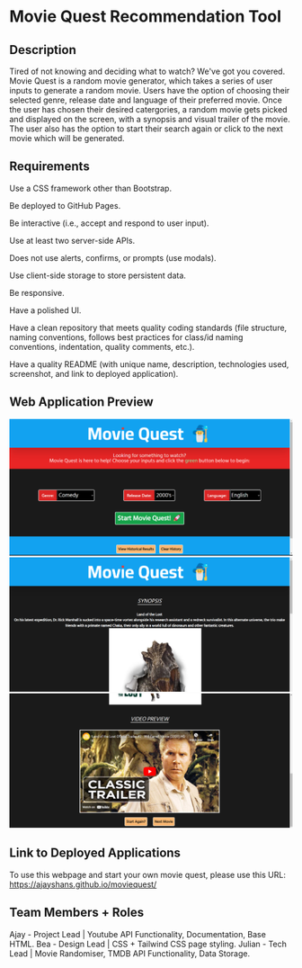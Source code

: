 # Movie Quest Recommendation Tool

## Description
Tired of not knowing and deciding what to watch? We've got you covered. Movie Quest is a random movie generator, which takes a series of user inputs to generate a random movie. Users have the option of choosing their selected genre, release date and language of their preferred movie. 
Once the user has chosen their desired catergories, a random movie gets picked and displayed on the screen, with a synopsis and visual trailer of the movie. The user also has the option to start their search again or click to the next movie which will be generated.

## Requirements
Use a CSS framework other than Bootstrap.

Be deployed to GitHub Pages.

Be interactive (i.e., accept and respond to user input).

Use at least two server-side APIs.

Does not use alerts, confirms, or prompts (use modals).

Use client-side storage to store persistent data.

Be responsive.

Have a polished UI.

Have a clean repository that meets quality coding standards (file structure, naming conventions, follows best practices for class/id naming conventions, indentation, quality comments, etc.).

Have a quality README (with unique name, description, technologies used, screenshot, and link to deployed application).

## Web Application Preview
![Main screen](<Screenshot 2023-10-08 231308.png>)
![Random movie chosen](<Screenshot 2023-10-08 231622.png>)
![Youtube trailer](<Screenshot 2023-10-08 231637.png>)

## Link to Deployed Applications
To use this webpage and start your own movie quest, please use this URL: https://ajayshans.github.io/moviequest/

## Team Members + Roles
Ajay - Project Lead | Youtube API Functionality, Documentation, Base HTML.
Bea - Design Lead | CSS + Tailwind CSS page styling.
Julian - Tech Lead | Movie Randomiser, TMDB API Functionality, Data Storage.
